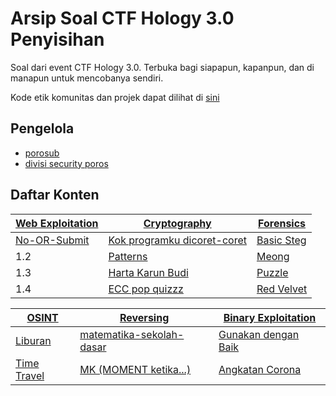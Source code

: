 # Arsip Soal CTF Hology 3.0 Penyisihan

Soal dari event CTF Hology 3.0. Terbuka bagi siapapun, kapanpun, dan di manapun untuk mencobanya sendiri.

Kode etik komunitas dan projek dapat dilihat di [sini](CODE_OF_CONDUCT.md)

## Pengelola

- [porosub](https://github.com/porosub)
- [divisi security poros](https://github.com/divisi-security-poros)

## Daftar Konten

| [Web Exploitation](web-exploitation/README.md)          | [Cryptography](cryptography/README.md)                                            | [Forensics](forensics/README.md)             |
| ------------------------------------------------------- | --------------------------------------------------------------------------------- | -------------------------------------------- |
| [No-OR-Submit](web-exploitation/No-OR-sumbit/README.md) | [Kok programku dicoret-coret](cryptography/kok-programku-dicoret-coret/README.md) | [Basic Steg](forensics/basic-steg/README.md) |
| 1.2                                                     | [Patterns](cryptography/patterns/README.md)                                       | [Meong](forensics/meong/README.md)           |
| 1.3                                                     | [Harta Karun Budi](cryptography/Harta%20Karun%20Budi/README.md)                   | [Puzzle](forensics/puzzle/README.md)         |
| 1.4                                                     | [ECC pop quizzz](cryptography/ECC%20pop%20quizzz/README.md)                       | [Red Velvet](forensics/red-velvet/README.md) |


| [OSINT](OSINT/README.md)                   | [Reversing](reverse-engineering/README.md)                               | [Binary Exploitation](binary-exploitation/README.md)                     |
| ------------------------------------------ | ------------------------------------------------------------------------ | ------------------------------------------------------------------------ |
| [Liburan](OSINT/liburan/README.md)         | [matematika-sekolah-dasar](reversing/matematika-sekolah-dasar/README.md) | [Gunakan dengan Baik](binary-exploitation/gunakan-dengan-baik/README.md) | [Patterns](cryptography/patterns/README.md) |
| [Time Travel](OSINT/time-travel/README.md) | [MK (MOMENT ketika...)](reversing/mk-moment-ketika/README.md)            | [Angkatan Corona](binary-exploitation/angkatan-corona/README.md)         |

<!-- TODO Tabel -->
